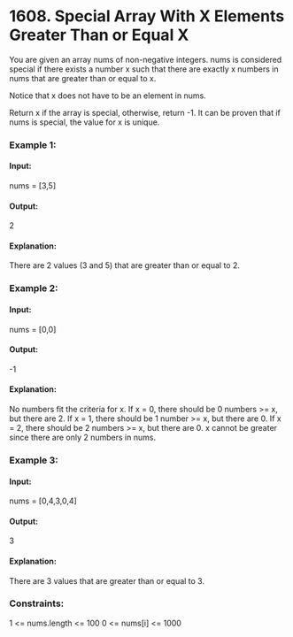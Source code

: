 # 1608. Special Array With X Elements Greater Than or Equal X
You are given an array nums of non-negative integers. nums is considered special if there exists a number x such that there are exactly x numbers in nums that are greater than or equal to x.

Notice that x does not have to be an element in nums.

Return x if the array is special, otherwise, return -1. It can be proven that if nums is special, the value for x is unique.

### Example 1:
#### Input:
nums = [3,5]
#### Output:
2
#### Explanation:
There are 2 values (3 and 5) that are greater than or equal to 2.

### Example 2:
#### Input:
nums = [0,0]
#### Output:
-1
#### Explanation:
No numbers fit the criteria for x.
If x = 0, there should be 0 numbers >= x, but there are 2.
If x = 1, there should be 1 number >= x, but there are 0.
If x = 2, there should be 2 numbers >= x, but there are 0.
x cannot be greater since there are only 2 numbers in nums.

### Example 3:
#### Input:
nums = [0,4,3,0,4]
#### Output:
3
#### Explanation:
There are 3 values that are greater than or equal to 3.
 
### Constraints:
1 <= nums.length <= 100
0 <= nums[i] <= 1000

